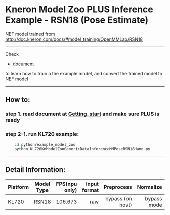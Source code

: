 # Kneron Model Zoo PLUS Inference Example - RSN18  (Pose Estimate)

NEF model trained from
http://doc.kneron.com/docs/#model_training/OpenMMLab/RSN18

---

Check  

- [document](../../../model_training/OpenMMLab/RSN18.md )  

to learn how to train a the example model, and convert the trained model to NEF model  

---

## How to:  

### step 1. read document at [Getting_start](../../getting_start.md) and make sure PLUS is ready  

### step 2-1. run KL720 example:  

```bash
    cd python/example_model_zoo
    python KL720KnModelZooGenericDataInferenceMMPoseRSN18Hand.py 
```

---

## Detail Information:  

Platform      |  Model Type  | FPS(npu only)  | Input format |         Preprocess       |  Normalize  |  
--------------|:---------:|----------------:| ------------:| ------------------------:| -----------:|  
KL720         |  RSN18  |     106.673    |    raw    |     bypass (on host)     | bypass mode |  
